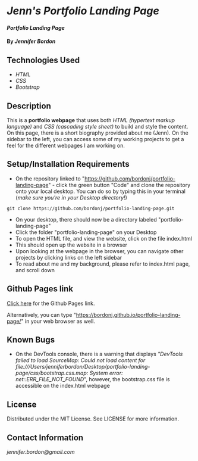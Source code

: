 # _Jenn's Portfolio Landing Page_

#### _Portfolio Landing Page_

#### By _**Jennifer Bordon**_

## Technologies Used

* _HTML_
* _CSS_ 
* _Bootstrap_


## Description

This is a **portfolio webpage** that uses both _HTML (hypertext markup language)_ and _CSS (cascading style sheet)_ to build and style the content. On this page, there is a short biography provided about me (Jenn). On the sidebar to the left, you can access some of my working projects to get a feel for the different webpages I am working on.

## Setup/Installation Requirements

* On the repository linked to "https://github.com/bordonj/portfolio-landing-page" - click the green button "Code" and clone the repository onto your local desktop. You can do so by typing this in your terminal (_make sure you're in your Desktop directory_!)
```
git clone https://github.com/bordonj/portfolio-landing-page.git
```
* On your desktop, there should now be a directory labeled "portfolio-landing-page"
* Click the folder "portfolio-landing-page" on your Desktop
* To open the HTML file, and view the website, click on the file index.html
* This should open up the website in a browser
* Upon looking at the webpage in the browser, you can navigate other projects by clicking links on the left sidebar
* To read about me and my background, please refer to index.html page, and scroll down

## Github Pages link

[Click here](https://bordonj.github.io/portfolio-landing-page/) for the Github Pages link. 

Alternatively, you can type "https://bordonj.github.io/portfolio-landing-page/" in your web browser as well.

## Known Bugs

* On the DevTools console, there is a warning that displays _"DevTools failed to load SourceMap: Could not load content for file:///Users/jenniferbordon/Desktop/portfolio-landing-page/css/bootstrap.css.map: System error: net::ERR_FILE_NOT_FOUND_", however, the bootstrap.css file is accessible on the index.html webpage

## License

Distributed under the MIT License. See LICENSE for more information.

## Contact Information

_jennifer.bordon@gmail.com_
